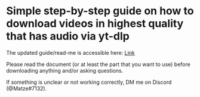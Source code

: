 # Simple step-by-step guide on how to download videos in highest quality that has audio via yt-dlp

The updated guide/read-me is accessible here: [Link](https://docs.google.com/document/d/1F5i2KcRXA-jX6Yj2-a_R7R1qdj7F6c0s8sJyzs2Ryaw/edit?usp=sharing)

Please read the document (or at least the part that you want to use) before downloading anything and/or asking questions.

If something is unclear or not working correctly, DM me on Discord (@Matze#7132).
